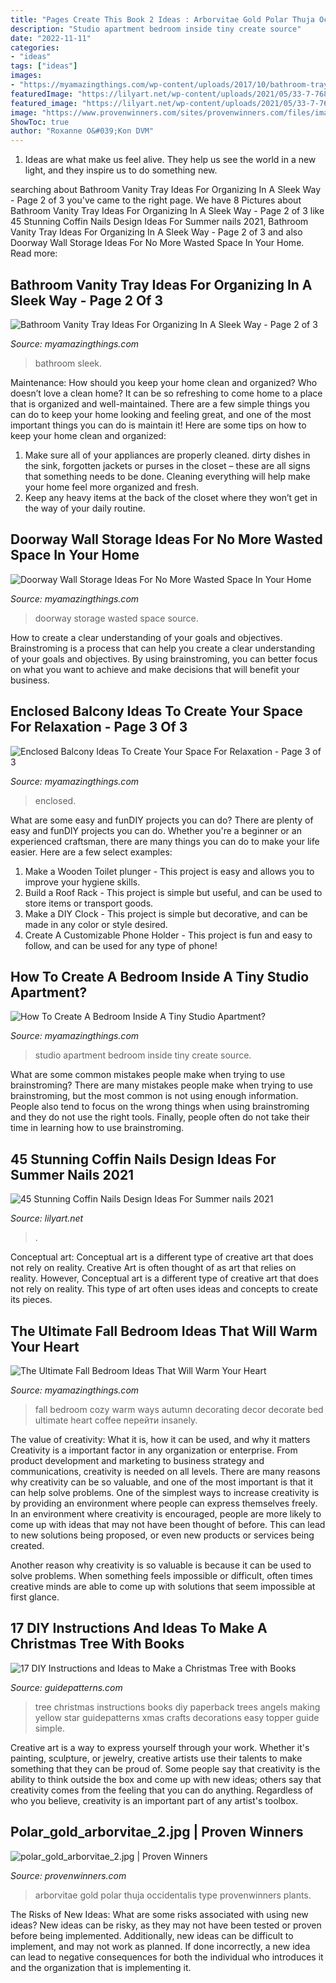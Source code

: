 ```yaml
---
title: "Pages Create This Book 2 Ideas : Arborvitae Gold Polar Thuja Occidentalis Type Provenwinners Plants"
description: "Studio apartment bedroom inside tiny create source"
date: "2022-11-11"
categories:
- "ideas"
tags: ["ideas"]
images:
- "https://myamazingthings.com/wp-content/uploads/2017/10/bathroom-tray-10-.jpg"
featuredImage: "https://lilyart.net/wp-content/uploads/2021/05/33-7-768x1152.jpg"
featured_image: "https://lilyart.net/wp-content/uploads/2021/05/33-7-768x1152.jpg"
image: "https://www.provenwinners.com/sites/provenwinners.com/files/imagecache/width_500/ifa_upload/polar_gold_arborvitae_2.jpg"
ShowToc: true
author: "Roxanne O&#039;Kon DVM"
---
```



1. Ideas are what make us feel alive. They help us see the world in a new light, and they inspire us to do something new.

	

		
searching about Bathroom Vanity Tray Ideas For Organizing In A Sleek Way - Page 2 of 3 you've came to the right page. We have 8 Pictures about Bathroom Vanity Tray Ideas For Organizing In A Sleek Way - Page 2 of 3 like 45 Stunning Coffin Nails Design Ideas For Summer nails 2021, Bathroom Vanity Tray Ideas For Organizing In A Sleek Way - Page 2 of 3 and also Doorway Wall Storage Ideas For No More Wasted Space In Your Home. Read more:
		
    
## Bathroom Vanity Tray Ideas For Organizing In A Sleek Way - Page 2 Of 3

<img loading=lazy src="https://myamazingthings.com/wp-content/uploads/2017/10/bathroom-tray-10-.jpg" onerror="this.onerror=null;this.src='https://tse3.mm.bing.net/th?id=OIP.XedvXtbDnNbBl1F-RhRTrAHaLH&amp;pid=15.1';" alt="Bathroom Vanity Tray Ideas For Organizing In A Sleek Way - Page 2 of 3">

_Source: myamazingthings.com_

>bathroom sleek. 

	

Maintenance: How should you keep your home clean and organized?
Who doesn’t love a clean home? It can be so refreshing to come home to a place that is organized and well-maintained. There are a few simple things you can do to keep your home looking and feeling great, and one of the most important things you can do is maintain it! Here are some tips on how to keep your home clean and organized: 
1. Make sure all of your appliances are properly cleaned. dirty dishes in the sink, forgotten jackets or purses in the closet – these are all signs that something needs to be done. Cleaning everything will help make your home feel more organized and fresh. 
2. Keep any heavy items at the back of the closet where they won’t get in the way of your daily routine.

    
## Doorway Wall Storage Ideas For No More Wasted Space In Your Home

<img loading=lazy src="https://myamazingthings.com/wp-content/uploads/2017/02/11-full-wall-coverage-bookshelf-decor-homebnc-680x1024.jpg" onerror="this.onerror=null;this.src='https://tse3.mm.bing.net/th?id=OIP.-_NqlsXDJlFklxP2-PQwFwHaLJ&amp;pid=15.1';" alt="Doorway Wall Storage Ideas For No More Wasted Space In Your Home">

_Source: myamazingthings.com_

>doorway storage wasted space source. 

	

How to create a clear understanding of your goals and objectives.
Brainstroming is a process that can help you create a clear understanding of your goals and objectives. By using brainstroming, you can better focus on what you want to achieve and make decisions that will benefit your business.

    
## Enclosed Balcony Ideas To Create Your Space For Relaxation - Page 3 Of 3

<img loading=lazy src="https://myamazingthings.com/wp-content/uploads/2018/05/enclosed-balcony-12-.jpg" onerror="this.onerror=null;this.src='https://tse1.mm.bing.net/th?id=OIP.unVFC8yutVxoZMlYzX7RxwHaLE&amp;pid=15.1';" alt="Enclosed Balcony Ideas To Create Your Space For Relaxation - Page 3 of 3">

_Source: myamazingthings.com_

>enclosed. 

	

What are some easy and funDIY projects you can do?
There are plenty of easy and funDIY projects you can do. Whether you're a beginner or an experienced craftsman, there are many things you can do to make your life easier. Here are a few select examples: 
1. Make a Wooden Toilet plunger - This project is easy and allows you to improve your hygiene skills. 
2. Build a Roof Rack - This project is simple but useful, and can be used to store items or transport goods. 
3. Make a DIY Clock - This project is simple but decorative, and can be made in any color or style desired. 
4. Create A Customizable Phone Holder - This project is fun and easy to follow, and can be used for any type of phone!

    
## How To Create A Bedroom Inside A Tiny Studio Apartment?

<img loading=lazy src="http://myamazingthings.com/wp-content/uploads/2017/09/studio-3.jpg" onerror="this.onerror=null;this.src='https://tse4.mm.bing.net/th?id=OIP.mRisU2lq7SAuieVYgkkEwgHaLG&amp;pid=15.1';" alt="How To Create A Bedroom Inside A Tiny Studio Apartment?">

_Source: myamazingthings.com_

>studio apartment bedroom inside tiny create source. 

	

What are some common mistakes people make when trying to use brainstroming?
There are many mistakes people make when trying to use brainstroming, but the most common is not using enough information. People also tend to focus on the wrong things when using brainstroming and they do not use the right tools. Finally, people often do not take their time in learning how to use brainstroming.

    
## 45 Stunning Coffin Nails Design Ideas For Summer Nails 2021

<img loading=lazy src="https://lilyart.net/wp-content/uploads/2021/05/33-7-768x1152.jpg" onerror="this.onerror=null;this.src='https://tse2.mm.bing.net/th?id=OIP.XLkV1QAAlGnn2SwwAmzUygHaLH&amp;pid=15.1';" alt="45 Stunning Coffin Nails Design Ideas For Summer nails 2021">

_Source: lilyart.net_

>. 

	

Conceptual art: Conceptual art is a different type of creative art that does not rely on reality.
Creative Art is often thought of as art that relies on reality. However, Conceptual art is a different type of creative art that does not rely on reality. This type of art often uses ideas and concepts to create its pieces.

    
## The Ultimate Fall Bedroom Ideas That Will Warm Your Heart

<img loading=lazy src="http://myamazingthings.com/wp-content/uploads/2017/09/fall-bedroom-4.jpg" onerror="this.onerror=null;this.src='https://tse4.mm.bing.net/th?id=OIP.YWVdHZZIRIPGOIIdaV6OqwHaJT&amp;pid=15.1';" alt="The Ultimate Fall Bedroom Ideas That Will Warm Your Heart">

_Source: myamazingthings.com_

>fall bedroom cozy warm ways autumn decorating decor decorate bed ultimate heart coffee перейти insanely. 

	

The value of creativity: What it is, how it can be used, and why it matters
Creativity is a important factor in any organization or enterprise. From product development and marketing to business strategy and communications, creativity is needed on all levels. There are many reasons why creativity can be so valuable, and one of the most important is that it can help solve problems.
One of the simplest ways to increase creativity is by providing an environment where people can express themselves freely. In an environment where creativity is encouraged, people are more likely to come up with ideas that may not have been thought of before. This can lead to new solutions being proposed, or even new products or services being created.

Another reason why creativity is so valuable is because it can be used to solve problems. When something feels impossible or difficult, often times creative minds are able to come up with solutions that seem impossible at first glance.

    
## 17 DIY Instructions And Ideas To Make A Christmas Tree With Books

<img loading=lazy src="https://www.guidepatterns.com/wp-content/uploads/2015/11/Book-Page-Christmas-Tree.jpg" onerror="this.onerror=null;this.src='https://tse4.mm.bing.net/th?id=OIP.HajkDDjrrt95Kzs6g0j0OAHaJ4&amp;pid=15.1';" alt="17 DIY Instructions and Ideas to Make a Christmas Tree with Books">

_Source: guidepatterns.com_

>tree christmas instructions books diy paperback trees angels making yellow star guidepatterns xmas crafts decorations easy topper guide simple. 

	

Creative art is a way to express yourself through your work. Whether it's painting, sculpture, or jewelry, creative artists use their talents to make something that they can be proud of. Some people say that creativity is the ability to think outside the box and come up with new ideas; others say that creativity comes from the feeling that you can do anything. Regardless of who you believe, creativity is an important part of any artist's toolbox.

    
## Polar_gold_arborvitae_2.jpg | Proven Winners

<img loading=lazy src="https://www.provenwinners.com/sites/provenwinners.com/files/imagecache/width_500/ifa_upload/polar_gold_arborvitae_2.jpg" onerror="this.onerror=null;this.src='https://tse2.mm.bing.net/th?id=OIP.XQY2416sYcAZcJHjkyz-ZwHaLH&amp;pid=15.1';" alt="polar_gold_arborvitae_2.jpg | Proven Winners">

_Source: provenwinners.com_

>arborvitae gold polar thuja occidentalis type provenwinners plants. 

	

The Risks of New Ideas: What are some risks associated with using new ideas?
New ideas can be risky, as they may not have been tested or proven before being implemented. Additionally, new ideas can be difficult to implement, and may not work as planned. If done incorrectly, a new idea can lead to negative consequences for both the individual who introduces it and the organization that is implementing it.

